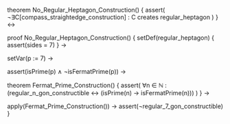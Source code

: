 theorem No_Regular_Heptagon_Construction() {
  assert(
    ¬∃C[compass_straightedge_construction] : 
    C creates regular_heptagon
  )
} ↔

proof No_Regular_Heptagon_Construction() {
  setDef(regular_heptagon) {
    assert(sides = 7)
  } →
  
  setVar(p := 7) →
  
  assert(isPrime(p) ∧ ¬isFermatPrime(p)) →
  
  theorem Fermat_Prime_Construction() {
    assert(
      ∀n ∈ ℕ : 
      (regular_n_gon_constructible ↔ 
       (isPrime(n) → isFermatPrime(n)))
    )
  } →
  
  apply(Fermat_Prime_Construction()) →
  assert(¬regular_7_gon_constructible)
}
